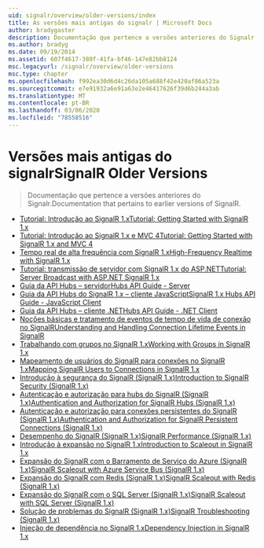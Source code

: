 ```yaml
---
uid: signalr/overview/older-versions/index
title: As versões mais antigas do signalr | Microsoft Docs
author: bradygaster
description: Documentação que pertence a versões anteriores do Signalr.
ms.author: bradyg
ms.date: 09/19/2014
ms.assetid: 607f4617-380f-41fa-bf46-147e82bb8124
msc.legacyurl: /signalr/overview/older-versions
msc.type: chapter
ms.openlocfilehash: f992ea30d6d4c26da105a688f42e420af86a523a
ms.sourcegitcommit: e7e91932a6e91a63e2e46417626f39d6b244a3ab
ms.translationtype: MT
ms.contentlocale: pt-BR
ms.lasthandoff: 03/06/2020
ms.locfileid: "78558516"
---
```

# <a name="signalr-older-versions"></a><span data-ttu-id="dfeac-103">Versões mais antigas do signalr</span><span class="sxs-lookup"><span data-stu-id="dfeac-103">SignalR Older Versions</span></span>

> <span data-ttu-id="dfeac-104">Documentação que pertence a versões anteriores do Signalr.</span><span class="sxs-lookup"><span data-stu-id="dfeac-104">Documentation that pertains to earlier versions of SignalR.</span></span>

- [<span data-ttu-id="dfeac-105">Tutorial: Introdução ao SignalR 1.x</span><span class="sxs-lookup"><span data-stu-id="dfeac-105">Tutorial: Getting Started with SignalR 1.x</span></span>](tutorial-getting-started-with-signalr.md)
- [<span data-ttu-id="dfeac-106">Tutorial: Introdução ao SignalR 1.x e MVC 4</span><span class="sxs-lookup"><span data-stu-id="dfeac-106">Tutorial: Getting Started with SignalR 1.x and MVC 4</span></span>](tutorial-getting-started-with-signalr-and-mvc-4.md)
- [<span data-ttu-id="dfeac-107">Tempo real de alta frequência com SignalR 1.x</span><span class="sxs-lookup"><span data-stu-id="dfeac-107">High-Frequency Realtime with SignalR 1.x</span></span>](tutorial-high-frequency-realtime-with-signalr.md)
- [<span data-ttu-id="dfeac-108">Tutorial: transmissão de servidor com SignalR 1.x do ASP.NET</span><span class="sxs-lookup"><span data-stu-id="dfeac-108">Tutorial: Server Broadcast with ASP.NET SignalR 1.x</span></span>](tutorial-server-broadcast-with-aspnet-signalr.md)
- [<span data-ttu-id="dfeac-109">Guia da API Hubs – servidor</span><span class="sxs-lookup"><span data-stu-id="dfeac-109">Hubs API Guide - Server</span></span>](signalr-1x-hubs-api-guide-server.md)
- [<span data-ttu-id="dfeac-110">Guia da API Hubs do SignalR 1.x – cliente JavaScript</span><span class="sxs-lookup"><span data-stu-id="dfeac-110">SignalR 1.x Hubs API Guide - JavaScript Client</span></span>](signalr-1x-hubs-api-guide-javascript-client.md)
- [<span data-ttu-id="dfeac-111">Guia da API Hubs – cliente .NET</span><span class="sxs-lookup"><span data-stu-id="dfeac-111">Hubs API Guide - .NET Client</span></span>](signalr-1x-hubs-api-guide-net-client.md)
- [<span data-ttu-id="dfeac-112">Noções básicas e tratamento de eventos de tempo de vida de conexão no SignalR</span><span class="sxs-lookup"><span data-stu-id="dfeac-112">Understanding and Handling Connection Lifetime Events in SignalR</span></span>](handling-connection-lifetime-events.md)
- [<span data-ttu-id="dfeac-113">Trabalhando com grupos no SignalR 1.x</span><span class="sxs-lookup"><span data-stu-id="dfeac-113">Working with Groups in SignalR 1.x</span></span>](working-with-groups.md)
- [<span data-ttu-id="dfeac-114">Mapeamento de usuários do SignalR para conexões no SignalR 1.x</span><span class="sxs-lookup"><span data-stu-id="dfeac-114">Mapping SignalR Users to Connections in SignalR 1.x</span></span>](mapping-users-to-connections.md)
- [<span data-ttu-id="dfeac-115">Introdução à segurança do SignalR (SignalR 1.x)</span><span class="sxs-lookup"><span data-stu-id="dfeac-115">Introduction to SignalR Security (SignalR 1.x)</span></span>](introduction-to-security.md)
- [<span data-ttu-id="dfeac-116">Autenticação e autorização para hubs do SignalR (SignalR 1.x)</span><span class="sxs-lookup"><span data-stu-id="dfeac-116">Authentication and Authorization for SignalR Hubs (SignalR 1.x)</span></span>](hub-authorization.md)
- [<span data-ttu-id="dfeac-117">Autenticação e autorização para conexões persistentes do SignalR (SignalR 1.x)</span><span class="sxs-lookup"><span data-stu-id="dfeac-117">Authentication and Authorization for SignalR Persistent Connections (SignalR 1.x)</span></span>](persistent-connection-authorization.md)
- [<span data-ttu-id="dfeac-118">Desempenho do SignalR (SignalR 1.x)</span><span class="sxs-lookup"><span data-stu-id="dfeac-118">SignalR Performance (SignalR 1.x)</span></span>](signalr-performance.md)
- [<span data-ttu-id="dfeac-119">Introdução à expansão no SignalR 1.x</span><span class="sxs-lookup"><span data-stu-id="dfeac-119">Introduction to Scaleout in SignalR 1.x</span></span>](scaleout-in-signalr.md)
- [<span data-ttu-id="dfeac-120">Expansão do SignalR com o Barramento de Serviço do Azure (SignalR 1.x)</span><span class="sxs-lookup"><span data-stu-id="dfeac-120">SignalR Scaleout with Azure Service Bus (SignalR 1.x)</span></span>](scaleout-with-windows-azure-service-bus.md)
- [<span data-ttu-id="dfeac-121">Expansão do SignalR com Redis (SignalR 1.x)</span><span class="sxs-lookup"><span data-stu-id="dfeac-121">SignalR Scaleout with Redis (SignalR 1.x)</span></span>](scaleout-with-redis.md)
- [<span data-ttu-id="dfeac-122">Expansão do SignalR com o SQL Server (SignalR 1.x)</span><span class="sxs-lookup"><span data-stu-id="dfeac-122">SignalR Scaleout with SQL Server (SignalR 1.x)</span></span>](scaleout-with-sql-server.md)
- [<span data-ttu-id="dfeac-123">Solução de problemas do SignalR (SignalR 1.x)</span><span class="sxs-lookup"><span data-stu-id="dfeac-123">SignalR Troubleshooting (SignalR 1.x)</span></span>](troubleshooting.md)
- [<span data-ttu-id="dfeac-124">Injeção de dependência no SignalR 1.x</span><span class="sxs-lookup"><span data-stu-id="dfeac-124">Dependency Injection in SignalR 1.x</span></span>](dependency-injection.md)
